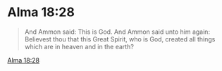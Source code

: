 # Alma 18:28

> And Ammon said: This is God. And Ammon said unto him again: Believest thou that this Great Spirit, who is God, created all things which are in heaven and in the earth?

[Alma 18:28](https://www.churchofjesuschrist.org/study/scriptures/bofm/alma/18?lang=eng&id=p28#p28)


